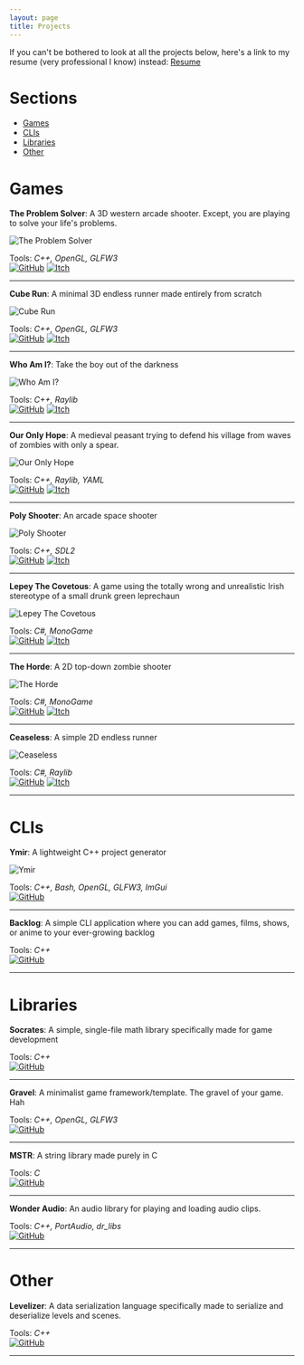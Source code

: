 ```yaml
---
layout: page
title: Projects
---
```


If you can't be bothered to look at all the projects below, here's a link to my resume (very professional I know) instead: [Resume](https://frodoalaska.github.io/assets/mohamedag_resume.pdf)  

# Sections
- [Games](#games)           
- [CLIs](#clis)         
- [Libraries](#libraries)       
- [Other](#other)               

# Games

 __The Problem Solver__: A 3D western arcade shooter. Except, you are playing to solve your life's problems.        

![The Problem Solver](https://frodoalaska.github.io/assets/img/screenshots/tps.png)

Tools: _C++, OpenGL, GLFW3_     
[![GitHub](https://frodoalaska.github.io/assets/img/icons/github_icon.png)](http://github.com/FrodoAlaska/TheProblemSolver) 
[![Itch](https://frodoalaska.github.io/assets/img/icons/itch_icon.png)](https://frodoalaska.itch.io/the-problem-solver)         
--- --- --- --- --- --- --- --- --- --- --- --- --- --- --- --- --- --- --- --- --- --- --- --- --- --- --- --- --- --- --- --- --- --- --- --- 

__Cube Run__: A minimal 3D endless runner made entirely from scratch        

![Cube Run](https://frodoalaska.github.io/assets/img/screenshots/cube_run.png)

Tools: _C++, OpenGL, GLFW3_     
[![GitHub](https://frodoalaska.github.io/assets/img/icons/github_icon.png)](http://github.com/FrodoAlaska/CubeRun)
[![Itch](https://frodoalaska.github.io/assets/img/icons/itch_icon.png)](https://frodoalaska.itch.io/cube-run)             
--- --- --- --- --- --- --- --- --- --- --- --- --- --- --- --- --- --- --- --- --- --- --- --- --- --- --- --- --- --- --- --- --- --- --- --- 

__Who Am I?__: Take the boy out of the darkness             

![Who Am I?](https://frodoalaska.github.io/assets/img/screenshots/who-am-i.png)

Tools: _C++, Raylib_                    
[![GitHub](https://frodoalaska.github.io/assets/img/icons/github_icon.png)](http://github.com/FrodoAlaska/WhoAmI)
[![Itch](https://frodoalaska.github.io/assets/img/icons/itch_icon.png)](https://frodoalaska.itch.io/who-am-i)                 
--- --- --- --- --- --- --- --- --- --- --- --- --- --- --- --- --- --- --- --- --- --- --- --- --- --- --- --- --- --- --- --- --- --- --- --- 

__Our Only Hope__: A medieval peasant trying to defend his village from waves of zombies with only a spear.             

![Our Only Hope](https://frodoalaska.github.io/assets/img/screenshots/ooh.png)

Tools: _C++, Raylib, YAML_          
[![GitHub](https://frodoalaska.github.io/assets/img/icons/github_icon.png)](http://github.com/FrodoAlaska/OurOnlyHope)
[![Itch](https://frodoalaska.github.io/assets/img/icons/itch_icon.png)](https://frodoalaska.itch.io/our-only-hope)                    
--- --- --- --- --- --- --- --- --- --- --- --- --- --- --- --- --- --- --- --- --- --- --- --- --- --- --- --- --- --- --- --- --- --- --- --- 

__Poly Shooter__: An arcade space shooter           

![Poly Shooter](https://frodoalaska.github.io/assets/img/screenshots/poly-shooter.png)

Tools: _C++, SDL2_          
[![GitHub](https://frodoalaska.github.io/assets/img/icons/github_icon.png)](http://github.com/FrodoAlaska/PolyShooter)
[![Itch](https://frodoalaska.github.io/assets/img/icons/itch_icon.png)](https://frodoalaska.itch.io/poly-shooter)                     
--- --- --- --- --- --- --- --- --- --- --- --- --- --- --- --- --- --- --- --- --- --- --- --- --- --- --- --- --- --- --- --- --- --- --- --- 

__Lepey The Covetous__: A game using the totally wrong and unrealistic Irish stereotype of a small drunk green leprechaun       

![Lepey The Covetous](https://frodoalaska.github.io/assets/img/screenshots/lepey.png)

Tools: _C#, MonoGame_           
[![GitHub](https://frodoalaska.github.io/assets/img/icons/github_icon.png)](http://github.com/FrodoAlaska/LepeyTheCovetous)
[![Itch](https://frodoalaska.github.io/assets/img/icons/itch_icon.png)](https://frodoalaska.itch.io/lepey-the-covetous)           
--- --- --- --- --- --- --- --- --- --- --- --- --- --- --- --- --- --- --- --- --- --- --- --- --- --- --- --- --- --- --- --- --- --- --- --- 

__The Horde__: A 2D top-down zombie shooter

![The Horde](https://frodoalaska.github.io/assets/img/screenshots/horde.png)

Tools: _C#, MonoGame_       
[![GitHub](https://frodoalaska.github.io/assets/img/icons/github_icon.png)](http://github.com/FrodoAlaska/TheHorde)
[![Itch](https://frodoalaska.github.io/assets/img/icons/itch_icon.png)](https://frodoalaska.itch.io/the-horde)                
--- --- --- --- --- --- --- --- --- --- --- --- --- --- --- --- --- --- --- --- --- --- --- --- --- --- --- --- --- --- --- --- --- --- --- --- 

__Ceaseless__: A simple 2D endless runner

![Ceaseless](https://frodoalaska.github.io/assets/img/screenshots/ceaseless.png)

Tools: _C#, Raylib_             
[![GitHub](https://frodoalaska.github.io/assets/img/icons/github_icon.png)](http://github.com/FrodoAlaska/Ceaseless)
[![Itch](https://frodoalaska.github.io/assets/img/icons/itch_icon.png)](https://frodoalaska.itch.io/ceaseless)                
--- --- --- --- --- --- --- --- --- --- --- --- --- --- --- --- --- --- --- --- --- --- --- --- --- --- --- --- --- --- --- --- --- --- --- --- 

# CLIs 

__Ymir__: A lightweight C++ project generator

![Ymir](https://frodoalaska.github.io/assets/img/screenshots/ymir.png)

Tools: _C++, Bash, OpenGL, GLFW3, ImGui_  
[![GitHub](https://frodoalaska.github.io/assets/img/icons/github_icon.png)](http://github.com/FrodoAlaska/Ymir)                 
--- --- --- --- --- --- --- --- --- --- --- --- --- --- --- --- --- --- --- --- --- --- --- --- --- --- --- --- --- --- --- --- --- --- --- --- 

__Backlog__: A simple CLI application where you can add games, films, shows, or anime to your ever-growing backlog

Tools: _C++_    
[![GitHub](https://frodoalaska.github.io/assets/img/icons/github_icon.png)](http://github.com/FrodoAlaska/Backlog)                  
--- --- --- --- --- --- --- --- --- --- --- --- --- --- --- --- --- --- --- --- --- --- --- --- --- --- --- --- --- --- --- --- --- --- --- --- 

# Libraries 

__Socrates__: A simple, single-file math library specifically made for game development 

Tools: _C++_         
[![GitHub](https://frodoalaska.github.io/assets/img/icons/github_icon.png)](http://github.com/FrodoAlaska/Socrates)                   
--- --- --- --- --- --- --- --- --- --- --- --- --- --- --- --- --- --- --- --- --- --- --- --- --- --- --- --- --- --- --- --- --- --- --- --- 

__Gravel__: A minimalist game framework/template. The gravel of your game. Hah

Tools: _C++, OpenGL, GLFW3_         
[![GitHub](https://frodoalaska.github.io/assets/img/icons/github_icon.png)](http://github.com/FrodoAlaska/Gravel)                   
--- --- --- --- --- --- --- --- --- --- --- --- --- --- --- --- --- --- --- --- --- --- --- --- --- --- --- --- --- --- --- --- --- --- --- --- 

__MSTR__: A string library made purely in C

Tools: _C_      
[![GitHub](https://frodoalaska.github.io/assets/img/icons/github_icon.png)](http://github.com/FrodoAlaska/MSTR)                 
--- --- --- --- --- --- --- --- --- --- --- --- --- --- --- --- --- --- --- --- --- --- --- --- --- --- --- --- --- --- --- --- --- --- --- --- 

__Wonder Audio__: An audio library for playing and loading audio clips.

Tools: _C++, PortAudio, dr_libs_            
[![GitHub](https://frodoalaska.github.io/assets/img/icons/github_icon.png)](http://github.com/FrodoAlaska/WonderAudio)                 
--- --- --- --- --- --- --- --- --- --- --- --- --- --- --- --- --- --- --- --- --- --- --- --- --- --- --- --- --- --- --- --- --- --- --- --- 

# Other

__Levelizer__: A data serialization language specifically made to serialize and deserialize levels and scenes.

Tools: _C++_            
[![GitHub](https://frodoalaska.github.io/assets/img/icons/github_icon.png)](http://github.com/FrodoAlaska/Levelizer)            
--- --- --- --- --- --- --- --- --- --- --- --- --- --- --- --- --- --- --- --- --- --- --- --- --- --- --- --- --- --- --- --- --- --- --- --- 
